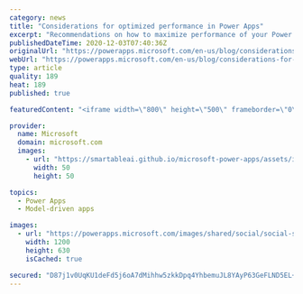 ```yaml
---
category: news
title: "Considerations for optimized performance in Power Apps"
excerpt: "Recommendations on how to maximize performance of your Power Apps "
publishedDateTime: 2020-12-03T07:40:36Z
originalUrl: "https://powerapps.microsoft.com/en-us/blog/considerations-for-optimized-performance-in-power-apps/"
webUrl: "https://powerapps.microsoft.com/en-us/blog/considerations-for-optimized-performance-in-power-apps/"
type: article
quality: 189
heat: 189
published: true

featuredContent: "<iframe width=\"800\" height=\"500\" frameborder=\"0\" src=\"https://www.youtube.com/embed/jcKoqC9Vfmo\" allow=\"accelerometer; autoplay; encrypted-media; gyroscope; picture-in-picture\" allowfullscreen></iframe>"

provider:
  name: Microsoft
  domain: microsoft.com
  images:
    - url: "https://smartableai.github.io/microsoft-power-apps/assets/images/organizations/microsoft.com-50x50.jpg"
      width: 50
      height: 50

topics:
  - Power Apps
  - Model-driven apps

images:
  - url: "https://powerapps.microsoft.com/images/shared/social/social-share-post-ignite.png"
    width: 1200
    height: 630
    isCached: true

secured: "D87j1v0UqKU1deFd5j6oA7dMihhw5zkkDpq4YhbemuJL8YAyP63GeFLND5EL+dguOu3+2GpUd7zeMxkTsrcn2TKbNUT2rfnNCrUn+ECTefjafLupcseHJOM8Ea7D9WYwdw1gUFN54nS8i4BKkxZJQc97CAJoS+IrjU8IFIm3hzLTzXyfpOOFIkPcE0ieR7Aq/vBrb4fovPpnMyz6cx4uA5ca2dMRa8T0+k/4yInnEkcz5Zqpf6hPmNMJzDeJ+ZlNCob++yBsn1pssB+f8e0hNMHDTvwEqmJ8emMpUI0n0EtTDDIzOVOHOtlkaz/qrX34mqk97/K8fPbrCmjqj6EiHBnD00ePsAsHgv1keudwRXIGOtK93zjr83DvfNodzm9lZQRoaytvVgkXEpA32H6JfCVjtxnLIBfP0msqWVuqYM6rZKA+Pqjl9ffumP+0hndf5epLw2gVqZ+RIUzep65ciA==;FyvJxOdD+Wb01hj+J5oCPw=="
---
```


